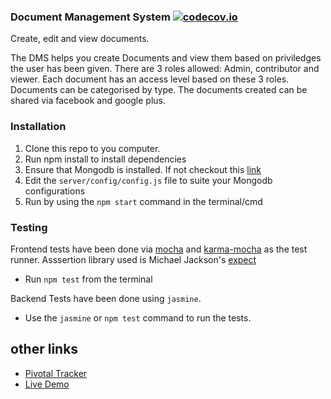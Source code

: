 ### Document Management System [![codecov.io](https://codecov.io/github/bryomckim/DMS-Frontend/coverage.svg?branch=master)](https://codecov.io/github/bryomckim/DMS-Frontend?branch=master)

Create, edit and view documents.

The DMS helps you create Documents and view them based on priviledges the user has been given. There are 3 roles allowed: Admin, contributor and viewer.
Each document has an access level based on these 3 roles. Documents can be categorised by type.
The documents created can be shared via facebook and google plus.

### Installation
1. Clone this repo to you computer.
2. Run npm install to install dependencies
3. Ensure that Mongodb is installed. If not checkout this [link](https://docs.mongodb.org/manual/installation/)
4. Edit the `server/config/config.js` file to suite your Mongodb configurations
5. Run by using the `npm start` command in  the terminal/cmd

### Testing
Frontend tests have been done via [mocha](https://mochajs.org/) and [karma-mocha](https://github.com/karma-runner/karma-mocha) as the test runner.
Asssertion library used is Michael Jackson's [expect](https://github.com/mjackson/expect)
* Run `npm test` from the terminal

Backend Tests have been done using `jasmine`.
* Use the `jasmine` or `npm test` command to run the tests.

## other links
* [Pivotal Tracker](https://www.pivotaltracker.com/n/projects/1536437)
* [Live Demo](https://dmsapp.herokuapp.com/)
